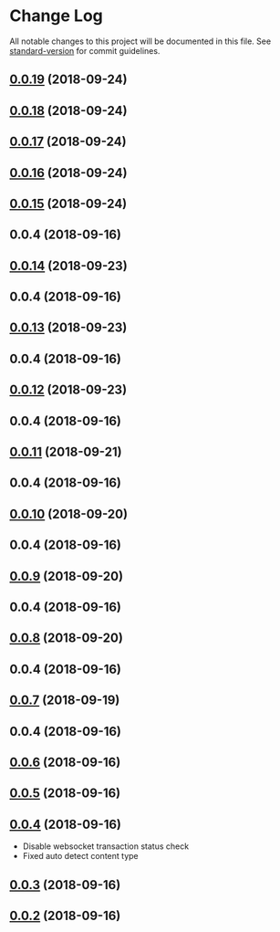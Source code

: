 # Change Log

All notable changes to this project will be documented in this file. See [standard-version](https://github.com/conventional-changelog/standard-version) for commit guidelines.

<a name="0.0.19"></a>
## [0.0.19](https://github.com/proximax-storage/xpx2-ts-js-sdk/compare/v0.0.18...v0.0.19) (2018-09-24)



<a name="0.0.18"></a>
## [0.0.18](https://github.com/proximax-storage/xpx2-ts-js-sdk/compare/v0.0.17...v0.0.18) (2018-09-24)



<a name="0.0.17"></a>
## [0.0.17](https://github.com/proximax-storage/xpx2-ts-js-sdk/compare/v0.0.16...v0.0.17) (2018-09-24)



<a name="0.0.16"></a>
## [0.0.16](https://github.com/proximax-storage/xpx2-ts-js-sdk/compare/v0.0.15...v0.0.16) (2018-09-24)



<a name="0.0.15"></a>
## [0.0.15](https://github.com/proximax-storage/xpx2-ts-js-sdk/compare/v0.0.4...v0.0.15) (2018-09-24)



<a name="0.0.4"></a>
## 0.0.4 (2018-09-16)



<a name="0.0.14"></a>
## [0.0.14](https://github.com/proximax-storage/xpx2-ts-js-sdk/compare/v0.0.4...v0.0.14) (2018-09-23)



<a name="0.0.4"></a>
## 0.0.4 (2018-09-16)



<a name="0.0.13"></a>
## [0.0.13](https://github.com/proximax-storage/xpx2-ts-js-sdk/compare/v0.0.4...v0.0.13) (2018-09-23)



<a name="0.0.4"></a>
## 0.0.4 (2018-09-16)



<a name="0.0.12"></a>
## [0.0.12](https://github.com/proximax-storage/xpx2-ts-js-sdk/compare/v0.0.4...v0.0.12) (2018-09-23)



<a name="0.0.4"></a>
## 0.0.4 (2018-09-16)



<a name="0.0.11"></a>
## [0.0.11](https://github.com/proximax-storage/xpx2-ts-js-sdk/compare/v0.0.4...v0.0.11) (2018-09-21)



<a name="0.0.4"></a>
## 0.0.4 (2018-09-16)



<a name="0.0.10"></a>
## [0.0.10](https://github.com/proximax-storage/xpx2-ts-js-sdk/compare/v0.0.4...v0.0.10) (2018-09-20)



<a name="0.0.4"></a>
## 0.0.4 (2018-09-16)



<a name="0.0.9"></a>
## [0.0.9](https://github.com/proximax-storage/xpx2-ts-js-sdk/compare/v0.0.4...v0.0.9) (2018-09-20)



<a name="0.0.4"></a>
## 0.0.4 (2018-09-16)



<a name="0.0.8"></a>
## [0.0.8](https://github.com/proximax-storage/xpx2-ts-js-sdk/compare/v0.0.4...v0.0.8) (2018-09-20)



<a name="0.0.4"></a>
## 0.0.4 (2018-09-16)



<a name="0.0.7"></a>
## [0.0.7](https://github.com/proximax-storage/xpx2-ts-js-sdk/compare/v0.0.4...v0.0.7) (2018-09-19)



<a name="0.0.4"></a>
## 0.0.4 (2018-09-16)



<a name="0.0.6"></a>
## [0.0.6](https://github.com/proximax-storage/xpx2-ts-js-sdk/compare/v0.0.4...v0.0.6) (2018-09-16)



<a name="0.0.5"></a>
## [0.0.5](https://github.com/proximax-storage/xpx2-ts-js-sdk/compare/v0.0.4...v0.0.5) (2018-09-16)



<a name="0.0.4"></a>
## [0.0.4](https://github.com/proximax-storage/xpx2-ts-js-sdk/compare/v0.0.3...v0.0.4) (2018-09-16)
- Disable websocket transaction status check
- Fixed auto detect content type


<a name="0.0.3"></a>
## [0.0.3](https://github.com/proximax-storage/xpx2-ts-js-sdk/compare/v0.0.2...v0.0.3) (2018-09-16)



<a name="0.0.2"></a>
## [0.0.2](https://github.com/proximax-storage/xpx2-ts-js-sdk/compare/v0.0.14...v0.0.2) (2018-09-16)
